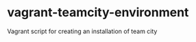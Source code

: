 vagrant-teamcity-environment
============================

Vagrant script for creating an installation of team city
